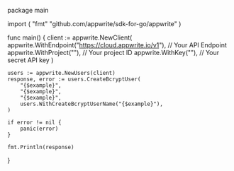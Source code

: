 package main

import (
    "fmt"
	"github.com/appwrite/sdk-for-go/appwrite"
)

func main() {
	client := appwrite.NewClient(
        appwrite.WithEndpoint("https://cloud.appwrite.io/v1"), // Your API Endpoint
        appwrite.WithProject(""), // Your project ID
        appwrite.WithKey(""), // Your secret API key
    )

    users := appwrite.NewUsers(client)
    response, error := users.CreateBcryptUser(
        "{$example}",
        "{$example}",
        "{$example}",
        users.WithCreateBcryptUserName("{$example}"),
    )

    if error != nil {
        panic(error)
    }

    fmt.Println(response)
}

